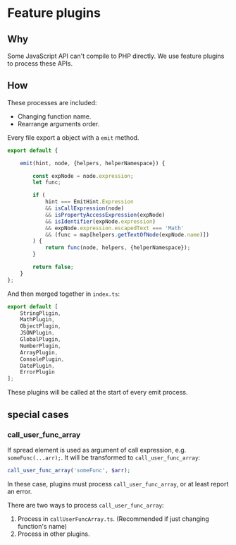 # Feature plugins

## Why

Some JavaScript API can't compile to PHP directly. We use feature plugins to process these APIs.

## How

These processes are included:

- Changing function name.
- Rearrange arguments order.

Every file export a object with a `emit` method.

```ts
export default {

    emit(hint, node, {helpers, helperNamespace}) {

        const expNode = node.expression;
        let func;

        if (
            hint === EmitHint.Expression
            && isCallExpression(node)
            && isPropertyAccessExpression(expNode)
            && isIdentifier(expNode.expression)
            && expNode.expression.escapedText === 'Math'
            && (func = map[helpers.getTextOfNode(expNode.name)])
        ) {
            return func(node, helpers, {helperNamespace});
        }

        return false;
    }
};
```

And then merged together in `index.ts`:

```ts
export default [
    StringPligin,
    MathPlugin,
    ObjectPlugin,
    JSONPlugin,
    GlobalPlugin,
    NumberPlugin,
    ArrayPlugin,
    ConsolePlugin,
    DatePlugin,
    ErrorPlugin
];
```

These plugins will be called at the start of every emit process.

## special cases

### call_user_func_array

If spread element is used as argument of call expression, e.g. `someFunc(...arr);`. It will be transformed to `call_user_func_array`: 

```php
call_user_func_array('someFunc', $arr);
```

In these case, plugins must process `call_user_func_array`, or at least report an error.

There are two ways to process `call_user_func_array`:

1. Process in `callUserFuncArray.ts`. (Recommended if just changing function's name)
2. Process in other plugins.
